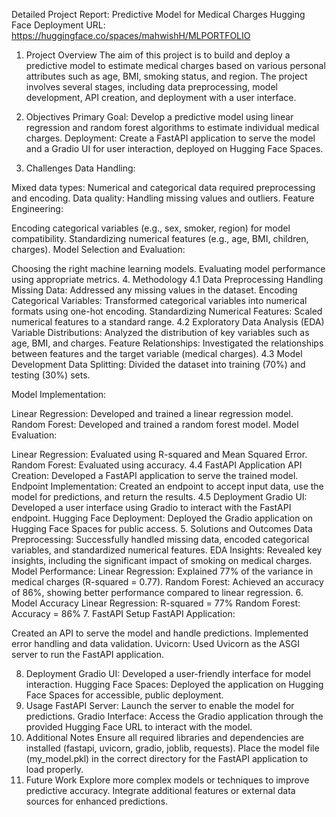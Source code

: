 Detailed Project Report: Predictive Model for Medical Charges
Hugging Face Deployment URL: https://huggingface.co/spaces/mahwishH/MLPORTFOLIO

1. Project Overview
The aim of this project is to build and deploy a predictive model to estimate medical charges based on various personal attributes such as age, BMI, smoking status, and region. The project involves several stages, including data preprocessing, model development, API creation, and deployment with a user interface.

2. Objectives
Primary Goal: Develop a predictive model using linear regression and random forest algorithms to estimate individual medical charges.
Deployment: Create a FastAPI application to serve the model and a Gradio UI for user interaction, deployed on Hugging Face Spaces.
3. Challenges
Data Handling:

Mixed data types: Numerical and categorical data required preprocessing and encoding.
Data quality: Handling missing values and outliers.
Feature Engineering:

Encoding categorical variables (e.g., sex, smoker, region) for model compatibility.
Standardizing numerical features (e.g., age, BMI, children, charges).
Model Selection and Evaluation:

Choosing the right machine learning models.
Evaluating model performance using appropriate metrics.
4. Methodology
4.1 Data Preprocessing
Handling Missing Data: Addressed any missing values in the dataset.
Encoding Categorical Variables: Transformed categorical variables into numerical formats using one-hot encoding.
Standardizing Numerical Features: Scaled numerical features to a standard range.
4.2 Exploratory Data Analysis (EDA)
Variable Distributions: Analyzed the distribution of key variables such as age, BMI, and charges.
Feature Relationships: Investigated the relationships between features and the target variable (medical charges).
4.3 Model Development
Data Splitting: Divided the dataset into training (70%) and testing (30%) sets.

Model Implementation:

Linear Regression: Developed and trained a linear regression model.
Random Forest: Developed and trained a random forest model.
Model Evaluation:

Linear Regression: Evaluated using R-squared and Mean Squared Error.
Random Forest: Evaluated using accuracy.
4.4 FastAPI Application
API Creation: Developed a FastAPI application to serve the trained model.
Endpoint Implementation: Created an endpoint to accept input data, use the model for predictions, and return the results.
4.5 Deployment
Gradio UI: Developed a user interface using Gradio to interact with the FastAPI endpoint.
Hugging Face Deployment: Deployed the Gradio application on Hugging Face Spaces for public access.
5. Solutions and Outcomes
Data Preprocessing: Successfully handled missing data, encoded categorical variables, and standardized numerical features.
EDA Insights: Revealed key insights, including the significant impact of smoking on medical charges.
Model Performance:
Linear Regression: Explained 77% of the variance in medical charges (R-squared = 0.77).
Random Forest: Achieved an accuracy of 86%, showing better performance compared to linear regression.
6. Model Accuracy
Linear Regression: R-squared = 77%
Random Forest: Accuracy = 86%
7. FastAPI Setup
FastAPI Application:

Created an API to serve the model and handle predictions.
Implemented error handling and data validation.
Uvicorn: Used Uvicorn as the ASGI server to run the FastAPI application.

8. Deployment
Gradio UI: Developed a user-friendly interface for model interaction.
Hugging Face Spaces: Deployed the application on Hugging Face Spaces for accessible, public deployment.
9. Usage
FastAPI Server: Launch the server to enable the model for predictions.
Gradio Interface: Access the Gradio application through the provided Hugging Face URL to interact with the model.
10. Additional Notes
Ensure all required libraries and dependencies are installed (fastapi, uvicorn, gradio, joblib, requests).
Place the model file (my_model.pkl) in the correct directory for the FastAPI application to load properly.
11. Future Work
Explore more complex models or techniques to improve predictive accuracy.
Integrate additional features or external data sources for enhanced predictions.
